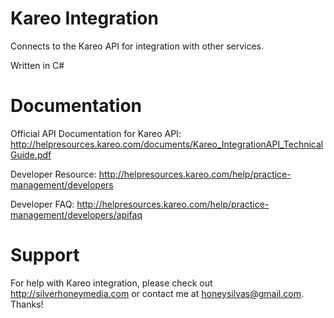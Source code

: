 # Kareo Integration

Connects to the Kareo API for integration with other services.

Written in C#


# Documentation

Official API Documentation for Kareo API: http://helpresources.kareo.com/documents/Kareo_IntegrationAPI_TechnicalGuide.pdf

Developer Resource: http://helpresources.kareo.com/help/practice-management/developers

Developer FAQ: http://helpresources.kareo.com/help/practice-management/developers/apifaq



# Support

For help with Kareo integration, please check out http://silverhoneymedia.com or contact me at honeysilvas@gmail.com.  Thanks!


